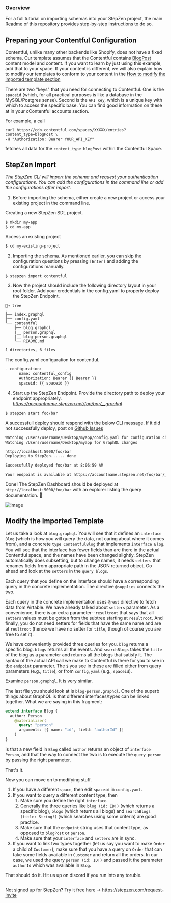 ### Overview

For a full tutorial on importing schemas into your StepZen project, the main [Readme](https://github.com/steprz/stepzen-schemas) of this repository provides step-by-step instructions to do so.

## Preparing your Contentful Configuration

Contentful, unlike many other backends like Shopify, does not have a fixed schema. Our template assumes that the Contentful contains [BlogPost](https://github.com/contentful/starter-gatsby-blog) content model and content. If you want to learn by just using this example, add that to your space. If your content is different, we will also explain how to modify our templates to conform to your content in the [How to modify the imported template section](#modify)

There are two "keys" that you need for connecting to Contentful. One is the `spaceid` (which, for all practical purposes is like a database in the MySQL/Postgres sense). Second is the `API Key`, which is a unique key with which to access the specific base. You can find good information on these at in your cContentful accounts section.

For example, a call

```curl
curl https://cdn.contentful.com/spaces/XXXXX/entries?content_type=blogPost \
-H "Authorization: Bearer YOUR_API_KEY"
```

fetches all data for the `content_type blogPost` within the Contentful Space.

## StepZen Import <a href="import"></a>

<em>The StepZen CLI will import the schema and request your authentication configurations. You can add the configurations in the command line or add the configurations after import.</em>

1. Before importing the schema, either create a new project or access your existing project in the command line.

Creating a new StepZen SDL project.

```bash
$ mkdir my-app
$ cd my-app
```

Access an existing project

```bash
$ cd my-existing-project
```

2. Importing the schema. As mentioned earlier, you can skip the configuration questions by pressing `[Enter]` and adding the configurations manually.

```bash
$ stepzen import contentful
```

3. Now the project should include the following directory layout in your root folder. Add your credentials in the config.yaml to properly deploy the StepZen Endpoint.

```shell
🐒➔ tree
.
├── index.graphql
├── config.yaml
└── contentful
    ├── blog.graphql
    |__ person.graphql
    |__ blog-person.graphql
    └── README.md

1 directories, 6 files
```

The config.yaml configuration for contentful.

```bash
- configuration:
      name: contentful_config
      Authorization: Bearer {{ Bearer }}
      spaceid: {{ spaceid }}
```

4. Start up the StepZen Endpoint. Provide the directory path to deploy your endpoint appropriately.  
   <em>https://accountname.stepzen.net/foo/bar/__graphql</em>

```bash
$ stepzen start foo/bar
```

A successfull deploy should respond with the below CLI message. If it did not successfully deploy, post on [Github Issues](https://github.com/steprz/stepzen-schemas/issues)

```bash
Watching /Users/username/Desktop/myapp/config.yaml for configuration changes
Watching /Users/username/Desktop/myapp for GraphQL changes

http://localhost:5000/foo/bar
Deploying to StepZen...... done

Successfully deployed foo/bar at 8:06:59 AM

Your endpoint is available at https://accountname.stepzen.net/foo/bar/__graphql
```

Done! The StepZen Dashboard should be deployed at `http://localhost:5000/foo/bar` with an explorer listing the query documentation. 🚀

![image](https://user-images.githubusercontent.com/1117488/112552224-ae537480-8d7f-11eb-8c12-2e87fa951bb7.png)

## Modify the Imported Template <a href="import"></a>

Let us take a look at `blog.graphql`. You will see that it defines an `interface Blog` (which is how you will query the data, not caring about where it comes from), and a concrete `type ContentfulBlog` that implements `interface Blog`. You will see that the interface has fewer fields than are there in the actual Contentful space, and the names have been changed slightly. StepZen automatically does subsetting, but to change names, it needs `setters` that renames fields from appropriate path in the JSON returned object. Go ahead and look at the `setters` in the `query blogs`.

Each query that you define on the interface should have a corresponding query in the concrete implementation. The directive `@supplies` connects the two.

Each query in the concrete implementation uses `@rest` directive to fetch data from Airtable. We have already talked about `setters` parameter. As a convenience, there is an extra parameter--`resultroot` that says that all `setters` values must be gotten from the subtree starting at `resultroot`. And finally, you do not need setters for fields that have the same name and are at `reultroot` (hence we have no setter for `title`, though of course you are free to set it).

We have conveniently provided three queries for you. `blog` returns a specific blog. `blogs` returns all the events. And `searchBlogs` takes the `title` of the blog as a parameter and returns all the blogs that satisfy it. The syntax of the actual API call we make to Contentful is there for you to see in tbe `endpoint` parameter. The `$` you see in these are filled either from query parameters (e.g., `title`), or from `config,yaml` (e.g., `spaceid`).

Examine `person.graphql`. It is very similar.

The last file you should look at is `blog-person.graphql`. One of the superb things about GraphQL is that different interfaces/types can be linked together. What we are saying in this fragment:

```graphql
extend interface Blog {
  author: Person
    @materializer(
      query: "person"
      arguments: [{ name: "id", field: "authorId" }]
    )
}
```

is that a new field in `Blog` called `author` returns an object of `interface Person`, and that the way to connect the two is to execute the `query person` by passing the right parameter.

That's it.

Now you can move on to modifying stuff.

1. If you have a different `space`, then edit `spaceid` in `config.yaml`.
1. If you want to query a different content type, then
   1. Make sure you define the right `interface`.
   1. Generally the three queries like `blog (id: ID!)` (which returns a specific blog), `blogs` (which returns all blogs) and `searchBlogs (title: String!)` (which searches using some criteria) are good practice.
   1. Make sure that the `endpoint` string uses that content type, as opposed to `blogPost` or `person`.
   1. Make sure that your `interface` and `setters` are in sync.
1. If you want to link two types together (let us say you want to make `Order` a child of `Customer`), make sure that you have a query on `Order` that can take some fields available in `Customer` and return all the orders. In our case, we used the query `person (id: ID!)` and passed it the parameter `authorId` which was available in `Blog`.

That should do it. Hit us up on discord if you run into any toruble.

##

Not signed up for StepZen? Try it free here -> https://stepzen.com/request-invite
